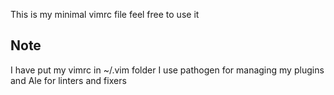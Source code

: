 This is my minimal vimrc file feel free to use it

## Note 
I have put my vimrc in ~/.vim folder
I use pathogen for managing my plugins and Ale for linters and fixers
